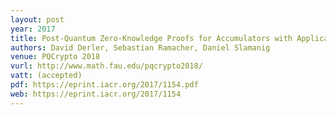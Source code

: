 ```yaml
---
layout: post
year: 2017	
title: Post-Quantum Zero-Knowledge Proofs for Accumulators with Applications to Ring Signatures from Symmetric-Key Primitives
authors: David Derler, Sebastian Ramacher, Daniel Slamanig
venue: PQCrypto 2018
vurl: http://www.math.fau.edu/pqcrypto2018/
vatt: (accepted)
pdf: https://eprint.iacr.org/2017/1154.pdf
web: https://eprint.iacr.org/2017/1154
---
```



